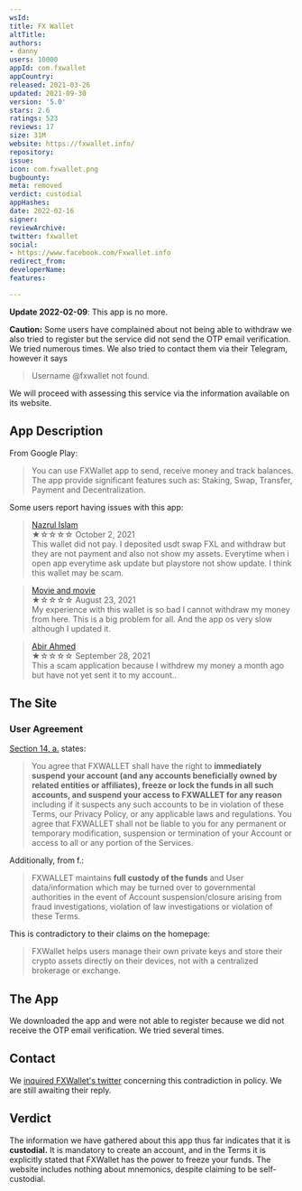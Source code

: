 ```yaml
---
wsId: 
title: FX Wallet
altTitle: 
authors:
- danny
users: 10000
appId: com.fxwallet
appCountry: 
released: 2021-03-26
updated: 2021-09-30
version: '5.0'
stars: 2.6
ratings: 523
reviews: 17
size: 31M
website: https://fxwallet.info/
repository: 
issue: 
icon: com.fxwallet.png
bugbounty: 
meta: removed
verdict: custodial
appHashes: 
date: 2022-02-16
signer: 
reviewArchive: 
twitter: fxwallet
social:
- https://www.facebook.com/Fxwallet.info
redirect_from: 
developerName: 
features: 

---
```


**Update 2022-02-09**: This app is no more.

**Caution:** Some users have complained about not being able to withdraw we also tried to register but the service did not send the OTP email verification. We tried numerous times. We also tried to contact them via their Telegram, however it says 

> Username @fxwallet not found.

We will proceed with assessing this service via the information available on its website.

## App Description

From Google Play:

>  You can use FXWallet app to send, receive money and track balances. The app provide significant features such as: Staking, Swap, Transfer, Payment and Decentralization.

Some users report having issues with this app:

> [Nazrul Islam](https://play.google.com/store/apps/details?id=com.fxwallet&reviewId=gp%3AAOqpTOFyt050xEu_H7iTNXmy3ovL4WTUZZ915Q_XQKM0QuHM6Hxk3JYCj-hSGsDugh6sj8aNME2BagAgjwM)<br>
  ★☆☆☆☆ October 2, 2021 <br>
       This wallet did not pay. I deposited usdt swap FXL and withdraw but they are not payment and also not show my assets. Everytime when i open app everytime ask update but playstore not show update. I think this wallet may be scam.
       
> [Movie and movie](https://play.google.com/store/apps/details?id=com.fxwallet&reviewId=gp%3AAOqpTOEhx4Ub6SbYrJmS_phm8-2qvBDPLRr63CDmhZQrWSdWoPcqJAoCefZqc6v30_zi964lgZY_kTVgEXI)<br>
  ★☆☆☆☆ August 23, 2021 <br>
       My experience with this wallet is so bad I cannot withdraw my money from here. This is a big problem for all. And the app os very slow although I updated it.

> [Abir Ahmed](https://play.google.com/store/apps/details?id=com.fxwallet&reviewId=gp%3AAOqpTOGBIlwvm_ilN6JPOY8JkHN_9ZFPMywvseVUyxEC5buCq1jmL4Fr-7_KT5rYvBbVLAOFEgWoHGyuR-A)<br>
  ★☆☆☆☆ September 28, 2021 <br>
       This a scam application because I withdrew my money a month ago but have not yet sent it to my account..

## The Site

### User Agreement

[Section 14, a.](https://fxwallet.info/page/termOfUse) states:

> You agree that FXWALLET shall have the right to **immediately suspend your account (and any accounts beneficially owned by related entities or affiliates), freeze or lock the funds in all such accounts, and suspend your access to FXWALLET  for any reason** including if it suspects any such accounts to be in violation of these Terms, our Privacy Policy, or any applicable laws and regulations. You agree that FXWALLET shall not be liable to you for any permanent or temporary modification, suspension or termination of your Account or access to all or any portion of the Services. 

Additionally, from f.:

> FXWALLET maintains **full custody of the funds** and User data/information which may be turned over to governmental authorities in the event of Account suspension/closure arising from fraud investigations, violation of law investigations or violation of these Terms.

This is contradictory to their claims on the homepage:

> FXWallet helps users manage their own private keys and store their crypto assets directly on their devices, not with a centralized brokerage or exchange.

## The App

We downloaded the app and were not able to register because we did not receive the OTP email verification. We tried several times.

## Contact

We [inquired FXWallet's twitter](https://twitter.com/BitcoinWalletz/status/1450775588784914447) concerning this contradiction in policy. We are still awaiting their reply.

## Verdict

The information we have gathered about this app thus far indicates that it is **custodial.** It is mandatory to create an account, and in the Terms it is explicitly stated that FXWallet has the power to freeze your funds. The website includes nothing about mnemonics, despite claiming to be self-custodial.
